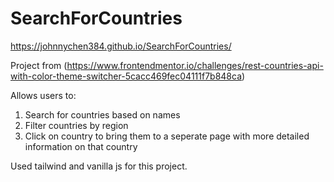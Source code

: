 # SearchForCountries
https://johnnychen384.github.io/SearchForCountries/


Project from (https://www.frontendmentor.io/challenges/rest-countries-api-with-color-theme-switcher-5cacc469fec04111f7b848ca)

Allows users to:

1. Search for countries based on names
2. Filter countries by region
3. Click on country to bring them to a seperate page with more detailed information on that country


Used tailwind and vanilla js for this project.
